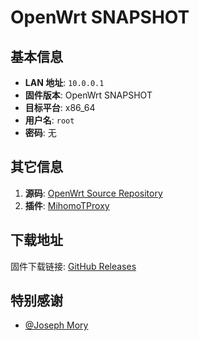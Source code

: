 # OpenWrt SNAPSHOT

## 基本信息

- **LAN 地址**: `10.0.0.1`
- **固件版本**: OpenWrt SNAPSHOT
- **目标平台**: x86_64
- **用户名**: `root`
- **密码**: 无

## 其它信息

1. **源码**: [OpenWrt Source Repository](https://git.openwrt.org/openwrt/openwrt.git)
2. **插件**: [MihomoTProxy](https://github.com/morytyann/OpenWrt-mihomo)

## 下载地址

固件下载链接: [GitHub Releases](https://github.com/vernlau/openwrt/releases)

## 特别感谢

- [@Joseph Mory](https://github.com/morytyann)
